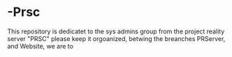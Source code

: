 # -Prsc
This repository is dedicatet to the sys admins group from the project reality server "PRSC" 
please keep it orgoanized, betwing the breanches PRServer, and Website, we are to 
